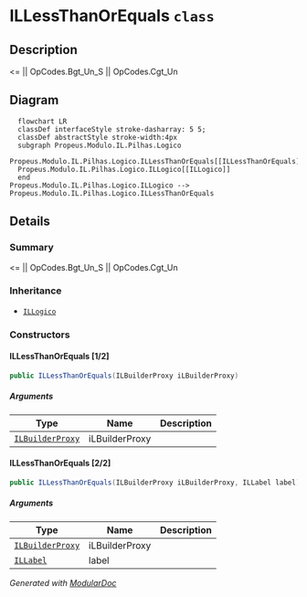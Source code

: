 # ILLessThanOrEquals `class`

## Description
&lt;= || OpCodes.Bgt_Un_S || OpCodes.Cgt_Un

## Diagram
```mermaid
  flowchart LR
  classDef interfaceStyle stroke-dasharray: 5 5;
  classDef abstractStyle stroke-width:4px
  subgraph Propeus.Modulo.IL.Pilhas.Logico
  Propeus.Modulo.IL.Pilhas.Logico.ILLessThanOrEquals[[ILLessThanOrEquals]]
  Propeus.Modulo.IL.Pilhas.Logico.ILLogico[[ILLogico]]
  end
Propeus.Modulo.IL.Pilhas.Logico.ILLogico --> Propeus.Modulo.IL.Pilhas.Logico.ILLessThanOrEquals
```

## Details
### Summary
&lt;= || OpCodes.Bgt_Un_S || OpCodes.Cgt_Un

### Inheritance
 - [
`ILLogico`
](./propeusmoduloilpilhaslogico-ILLogico.md)

### Constructors
#### ILLessThanOrEquals [1/2]
```csharp
public ILLessThanOrEquals(ILBuilderProxy iLBuilderProxy)
```
##### Arguments
| Type | Name | Description |
| --- | --- | --- |
| [`ILBuilderProxy`](./propeusmoduloilproxy-ILBuilderProxy.md) | iLBuilderProxy |   |

#### ILLessThanOrEquals [2/2]
```csharp
public ILLessThanOrEquals(ILBuilderProxy iLBuilderProxy, ILLabel label)
```
##### Arguments
| Type | Name | Description |
| --- | --- | --- |
| [`ILBuilderProxy`](./propeusmoduloilproxy-ILBuilderProxy.md) | iLBuilderProxy |   |
| [`ILLabel`](./propeusmoduloilpilhassaltos-ILLabel.md) | label |   |

*Generated with* [*ModularDoc*](https://github.com/hailstorm75/ModularDoc)
